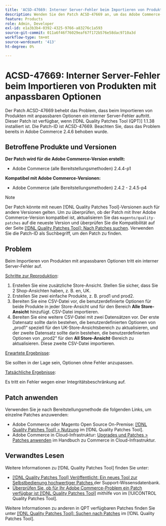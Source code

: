 ```yaml
---
title: 'ACSD-47669: Interner Server-Fehler beim Importieren von Produkten mit anpassbaren Optionen'
description: Wenden Sie den Patch ACSD-47669 an, um das Adobe Commerce-Problem zu beheben, bei dem beim Importieren von Produkten mit anpassbaren Optionen ein interner Server-Fehler auftritt.
feature: Products
role: Admin, Developer
exl-id: e1a3b3b4-0392-4325-9766-a83276c1a593
source-git-commit: 011a6f46f76029eaf67f172b576e58dac9710a3d
workflow-type: tm+mt
source-wordcount: '413'
ht-degree: 0%

---
```


# ACSD-47669: Interner Server-Fehler beim Importieren von Produkten mit anpassbaren Optionen

Der Patch ACSD-47669 behebt das Problem, dass beim Importieren von Produkten mit anpassbaren Optionen ein interner Server-Fehler auftritt. Dieser Patch ist verfügbar, wenn [!DNL Quality Patches Tool (QPT)] 1.1.38 installiert ist. Die Patch-ID ist ACSD-47669. Beachten Sie, dass das Problem bereits in Adobe Commerce 2.4.6 behoben wurde.

## Betroffene Produkte und Versionen

**Der Patch wird für die Adobe Commerce-Version erstellt:**

* Adobe Commerce (alle Bereitstellungsmethoden) 2.4.4-p1

**Kompatibel mit Adobe Commerce-Versionen:**

* Adobe Commerce (alle Bereitstellungsmethoden) 2.4.2 - 2.4.5-p4

>[!NOTE]
>
>Der Patch könnte mit neuen [!DNL Quality Patches Tool]-Versionen auch für andere Versionen gelten. Um zu überprüfen, ob der Patch mit Ihrer Adobe Commerce-Version kompatibel ist, aktualisieren Sie das `magento/quality-patches` auf die neueste Version und überprüfen Sie die Kompatibilität auf der Seite [[!DNL Quality Patches Tool]: Nach Patches suchen](https://experienceleague.adobe.com/tools/commerce-quality-patches/index.html). Verwenden Sie die Patch-ID als Suchbegriff, um den Patch zu finden.

## Problem

Beim Importieren von Produkten mit anpassbaren Optionen tritt ein interner Server-Fehler auf.

<u>Schritte zur Reproduktion</u>:

1. Erstellen Sie eine zusätzliche Store-Ansicht. Stellen Sie sicher, dass Sie 2 Shop-Ansichten haben, z. B. en, UK.
1. Erstellen Sie zwei einfache Produkte, z. B. prod1 und prod2.
1. Bereiten Sie eine CSV-Datei vor, die benutzerdefinierte Optionen für beide Produkte in jeder Store-Ansicht und für den Bereich **Alle Store-Ansicht** hinzufügt. CSV-Datei importieren.
1. Bereiten Sie eine weitere CSV-Datei mit zwei Datensätzen vor. Der erste Datensatz sollte darin bestehen, die benutzerdefinierten Optionen von „prod1“ speziell für den UK-Store-Ansichtsbereich zu aktualisieren, und der zweite Datensatz sollte darin bestehen, die benutzerdefinierten Optionen von „prod2“ für den **All Store-Ansicht**-Bereich zu aktualisieren. Diese zweite CSV-Datei importieren.

<u>Erwartete Ergebnisse</u>:

Sie sollten in der Lage sein, Optionen ohne Fehler anzupassen.

<u>Tatsächliche Ergebnisse</u>:

Es tritt ein Fehler wegen einer Integritätsbeschränkung auf.

## Patch anwenden

Verwenden Sie je nach Bereitstellungsmethode die folgenden Links, um einzelne Patches anzuwenden:

* Adobe Commerce oder Magento Open Source On-Premise: [[!DNL Quality Patches Tool] > Nutzung](/help/tools/quality-patches-tool/usage.md) im [!DNL Quality Patches Tool].
* Adobe Commerce in Cloud-Infrastruktur: [Upgrades und Patches > Patches anwenden](https://experienceleague.adobe.com/docs/commerce-cloud-service/user-guide/develop/upgrade/apply-patches.html) im Handbuch zu Commerce in Cloud-Infrastruktur.

## Verwandtes Lesen

Weitere Informationen zu [!DNL Quality Patches Tool] finden Sie unter:

* [[!DNL Quality Patches Tool] Veröffentlicht: Ein neues Tool zur Selbstbedienung hochwertiger Patches ](https://experienceleague.adobe.com/en/docs/commerce-operations/tools/quality-patches-tool/quality-patches-tool-to-self-serve-quality-patches) der Support-Wissensdatenbank.
* [Überprüfen Sie, ob für Ihr Adobe Commerce-Problem ein Patch verfügbar ist [!DNL Quality Patches Tool]](/help/tools/quality-patches-tool/patches-available-in-qpt/check-patch-for-magento-issue-with-magento-quality-patches.md) mithilfe von im [!UICONTROL Quality Patches Tool].


Weitere Informationen zu anderen in QPT verfügbaren Patches finden Sie unter [[!DNL Quality Patches Tool]: Suchen nach Patches](https://experienceleague.adobe.com/tools/commerce-quality-patches/index.html) im [!DNL Quality Patches Tool].
